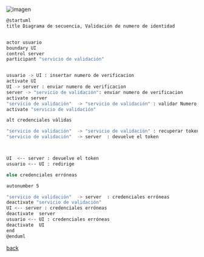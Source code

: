 ![imagen](http://www.plantuml.com/plantuml/png/fPEnJWCn38PtFuNLcOui5K8TM5ZOO7SJKrdaaif9JkhZy0myGbyCfmqg5LmFYGxLvVpx-_qdkNKkfAKE0OgKmFWWj5KQ23rZPbSvEg4RVA4WdfmSFcAhn3gmflOadcEnaaS085UIOisLL19iKesUT8_FZ-1IB9g28NLaXPrvYfCTnOABziuMHznuzbaOiADmUMyGNA544nVIRmCOJbx5aG5Y6q16AjmihS7QJeRMod6KwSOkiuR9SJfYthjdd0JXLHjSzQNYqz7e3BwoKnGAEcL_FAx06SV3Uwjd-CSSogxkM4cnf3UEk4SECaWap3LRTIkvQCep3drhZUTvh1n6Dio92FQpOyAxvRBBVbNrMz1afsjWGKLbom0SCby6PrMpvfQSQacn3Xl3ti9VfvoYUPu_1xGqbs7cOL_QdoddUviEWQE7jVsrZnZX4m00.png)

```bash
@startuml
title Diagrama de secuencia, Validación de numero de identidad 


actor usuario
boundary UI
control server
participant "servicio de validación"


usuario -> UI : insertar numero de verificacion
activate UI
UI -> server : enviar numero de verificacion
server -> "servicio de validación": enviar numero de verificacion
activate server
"servicio de validación"  -> "servicio de validación" : validar Numero
activate "servicio de validación"

alt credenciales válidas

"servicio de validación"  -> "servicio de validación" : recuperar token y elimina sus registros
"servicio de validación"  -> server  : devuelve el token



UI  <-- server : devuelve el token
usuario <-- UI : redirige

else credenciales erróneas

autonumber 5

"servicio de validación"  -> server  : credenciales erróneas
deactivate "servicio de validación" 
UI <-- server : credenciales erróneas
deactivate  server 
usuario <-- UI : credenciales erróneas
deactivate  UI  
end
@enduml
```

[back](../../../Diagramas.md)